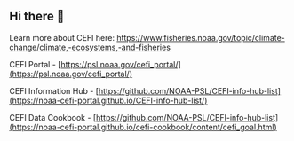 ## Hi there 👋

Learn more about CEFI here: https://www.fisheries.noaa.gov/topic/climate-change/climate,-ecosystems,-and-fisheries

CEFI Portal - [https://psl.noaa.gov/cefi_portal/](https://psl.noaa.gov/cefi_portal/)

CEFI Information Hub - [https://github.com/NOAA-PSL/CEFI-info-hub-list](https://noaa-cefi-portal.github.io/CEFI-info-hub-list/)

CEFI Data Cookbook - [https://github.com/NOAA-PSL/CEFI-info-hub-list](https://noaa-cefi-portal.github.io/cefi-cookbook/content/cefi_goal.html)

<!--

**Here are some ideas to get you started:**

🙋‍♀️ A short introduction - what is your organization all about?
🌈 Contribution guidelines - how can the community get involved?
👩‍💻 Useful resources - where can the community find your docs? Is there anything else the community should know?
🍿 Fun facts - what does your team eat for breakfast?
🧙 Remember, you can do mighty things with the power of [Markdown](https://docs.github.com/github/writing-on-github/getting-started-with-writing-and-formatting-on-github/basic-writing-and-formatting-syntax)
-->
